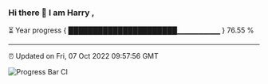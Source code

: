 ### Hi there 👋 I am Harry , 

⏳ Year progress { ██████████████████████▁▁▁▁▁▁▁▁ } 76.55 %

---

⏰ Updated on Fri, 07 Oct 2022 09:57:56 GMT

![Progress Bar CI](https://github.com/duykhang68/duykhang68/workflows/Progress%20Bar%20CI/badge.svg)
